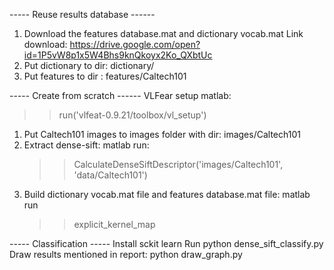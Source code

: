 ----- Reuse results database ------
1. Download the features database.mat and dictionary vocab.mat
Link download: https://drive.google.com/open?id=1P5vW8p1x5W4Bhs9knQkoyx2Ko_QXbtUc
2. Put dictionary to dir: dictionary/
3. Put features to dir : features/Caltech101

----- Create from scratch ------
VLFear setup matlab:
>> run('vlfeat-0.9.21/toolbox/vl_setup')

1. Put Caltech101 images to images folder with dir: images/Caltech101
2. Extract dense-sift: matlab run:
    >> CalculateDenseSiftDescriptor('images/Caltech101', 'data/Caltech101')
3. Build dictionary vocab.mat file and features database.mat file: matlab run
    >> explicit_kernel_map

----- Classification ----- 
Install sckit learn
Run python dense_sift_classify.py
Draw results mentioned in report: python draw_graph.py
